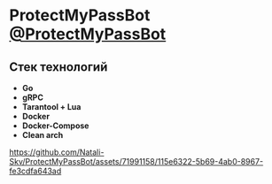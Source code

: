 # ProtectMyPassBot [@ProtectMyPassBot](https://t.me/ProtectMyPassBot)

## Стек технологий
- **Go**
- **gRPC**
- **Tarantool + Lua**
- **Docker**
- **Docker-Compose**
- **Clean arch**

https://github.com/Natali-Skv/ProtectMyPassBot/assets/71991158/115e6322-5b69-4ab0-8967-fe3cdfa643ad

